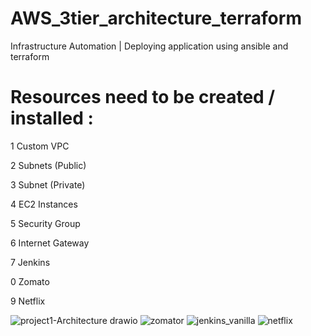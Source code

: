 <h1> AWS_3tier_architecture_terraform  </h1>
Infrastructure Automation | Deploying application using ansible and terraform



<h1> Resources need to be created / installed : </h1>
 1 Custom VPC

 2 Subnets (Public)

 3 Subnet (Private)

 4 EC2 Instances

 5 Security Group

 6 Internet Gateway

 7 Jenkins

 0  Zomato

 9 Netflix


![project1-Architecture drawio](https://github.com/sourabhdey21/AWS/assets/98477908/76750b04-7d45-4896-b183-de8ad372bb22)
![zomator](https://github.com/sourabhdey21/AWS/assets/98477908/5479e117-2548-4a66-9eec-5fd5b05adfe9)
![jenkins_vanilla](https://github.com/sourabhdey21/AWS/assets/98477908/bb1c2b6b-136d-4920-8771-ca8291b22100)
![netflix](https://github.com/sourabhdey21/AWS/assets/98477908/81ea822f-2c15-4c16-97d7-3aa0fe57077a)
